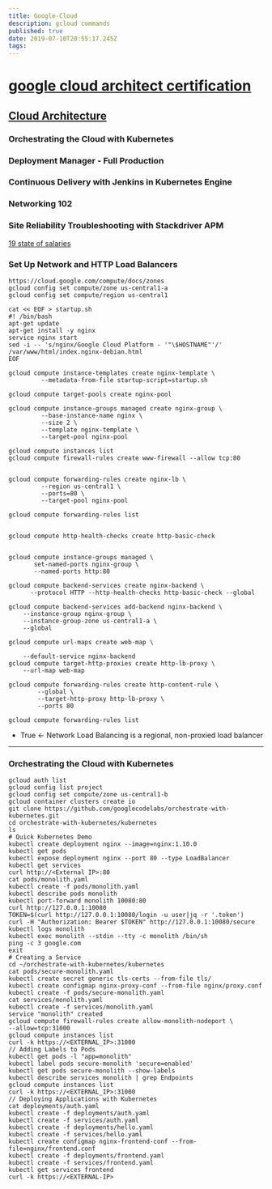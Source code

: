 ```yaml
---
title: Google-Cloud
description: gcloud commands
published: true
date: 2019-07-10T20:55:17.245Z
tags: 
---
```


# [google cloud architect certification](https://cloud.google.com/certification/cloud-architect)

## [Cloud Architecture](https://www.qwiklabs.com/quests/24)

### Orchestrating the Cloud with Kubernetes

### Deployment Manager - Full Production

### Continuous Delivery with Jenkins in Kubernetes Engine

### Networking 102

### Site Reliability Troubleshooting with Stackdriver APM

[19 state of salaries](https://hired.com/page/state-of-salaries)

### 	Set Up Network and HTTP Load Balancers

    https://cloud.google.com/compute/docs/zones
    gcloud config set compute/zone us-central1-a
    gcloud config set compute/region us-central1

    cat << EOF > startup.sh
    #! /bin/bash
    apt-get update
    apt-get install -y nginx
    service nginx start
    sed -i -- 's/nginx/Google Cloud Platform - '"\$HOSTNAME"'/' /var/www/html/index.nginx-debian.html
    EOF

    gcloud compute instance-templates create nginx-template \
             --metadata-from-file startup-script=startup.sh

    gcloud compute target-pools create nginx-pool

    gcloud compute instance-groups managed create nginx-group \
             --base-instance-name nginx \
             --size 2 \
             --template nginx-template \
             --target-pool nginx-pool

    gcloud compute instances list
    gcloud compute firewall-rules create www-firewall --allow tcp:80


    gcloud compute forwarding-rules create nginx-lb \
             --region us-central1 \
             --ports=80 \
             --target-pool nginx-pool

    gcloud compute forwarding-rules list


    gcloud compute http-health-checks create http-basic-check


    gcloud compute instance-groups managed \
           set-named-ports nginx-group \
           --named-ports http:80

    gcloud compute backend-services create nginx-backend \
          --protocol HTTP --http-health-checks http-basic-check --global

    gcloud compute backend-services add-backend nginx-backend \
        --instance-group nginx-group \
        --instance-group-zone us-central1-a \
        --global

    gcloud compute url-maps create web-map \

        --default-service nginx-backend
    gcloud compute target-http-proxies create http-lb-proxy \
        --url-map web-map

    gcloud compute forwarding-rules create http-content-rule \
            --global \
            --target-http-proxy http-lb-proxy \
            --ports 80

    gcloud compute forwarding-rules list

+ True ← Network Load Balancing is a regional, non-proxied load balancer

---

### Orchestrating the Cloud with Kubernetes

	gcloud auth list
	gcloud config list project
 	gcloud config set compute/zone us-central1-b
	gcloud container clusters create io	
	git clone https://github.com/googlecodelabs/orchestrate-with-kubernetes.git
	cd orchestrate-with-kubernetes/kubernetes
	ls
	# Quick Kubernetes Demo
	kubectl create deployment nginx --image=nginx:1.10.0
	kubectl get pods
	kubectl expose deployment nginx --port 80 --type LoadBalancer
	kubectl get services
	curl http://<External IP>:80
	cat pods/monolith.yaml
	kubectl create -f pods/monolith.yaml
	kubectl describe pods monolith
	kubectl port-forward monolith 10080:80
	curl http://127.0.0.1:10080
	TOKEN=$(curl http://127.0.0.1:10080/login -u user|jq -r '.token')
	curl -H "Authorization: Bearer $TOKEN" http://127.0.0.1:10080/secure
	kubectl logs monolith
	kubectl exec monolith --stdin --tty -c monolith /bin/sh
	ping -c 3 google.com
	exit
	# Creating a Service
	cd ~/orchestrate-with-kubernetes/kubernetes
	cat pods/secure-monolith.yaml
	kubectl create secret generic tls-certs --from-file tls/
	kubectl create configmap nginx-proxy-conf --from-file nginx/proxy.conf
	kubectl create -f pods/secure-monolith.yaml
	cat services/monolith.yaml
	kubectl create -f services/monolith.yaml
	service "monolith" created
	gcloud compute firewall-rules create allow-monolith-nodeport \
	--allow=tcp:31000
	gcloud compute instances list
	curl -k https://<EXTERNAL_IP>:31000
	// Adding Labels to Pods
	kubectl get pods -l "app=monolith"
	kubectl label pods secure-monolith 'secure=enabled'
	kubectl get pods secure-monolith --show-labels
	kubectl describe services monolith | grep Endpoints
	gcloud compute instances list
	curl -k https://<EXTERNAL_IP>:31000
	// Deploying Applications with Kubernetes
	cat deployments/auth.yaml
	kubectl create -f deployments/auth.yaml
	kubectl create -f services/auth.yaml
	kubectl create -f deployments/hello.yaml
	kubectl create -f services/hello.yaml
	kubectl create configmap nginx-frontend-conf --from-file=nginx/frontend.conf
	kubectl create -f deployments/frontend.yaml
	kubectl create -f services/frontend.yaml
	kubectl get services frontend
	curl -k https://<EXTERNAL-IP>
  
  
  